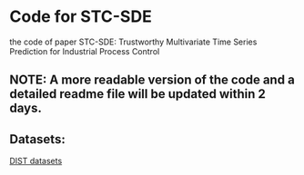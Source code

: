 # Code for STC-SDE
the code of paper STC-SDE: Trustworthy Multivariate Time Series Prediction for Industrial Process Control
## NOTE: A more readable version of the code and a detailed readme file will be updated within 2 days.
## Datasets:
[DIST datasets](https://github.com/wyl010607/DIST_Dataset)
